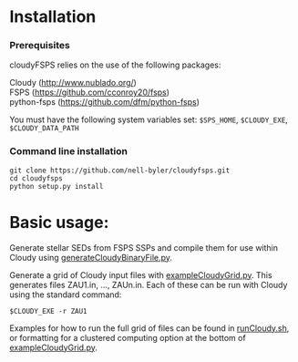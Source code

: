
# Installation

### Prerequisites
cloudyFSPS relies on the use of the following packages:

Cloudy (http://www.nublado.org/)  
FSPS (https://github.com/cconroy20/fsps)  
python-fsps (https://github.com/dfm/python-fsps)  

You must have the following system variables set: 
`$SPS_HOME`, `$CLOUDY_EXE`, `$CLOUDY_DATA_PATH`

### Command line installation
```
git clone https://github.com/nell-byler/cloudyfsps.git 
cd cloudyfsps 
python setup.py install 
```
# Basic usage:

Generate stellar SEDs from FSPS SSPs and compile them for use within Cloudy using [generateCloudyBinaryFile.py](https://github.com/nell-byler/cloudyfsps/blob/master/demos/generateCloudyBinaryFile.py).  

Generate a grid of Cloudy input files with [exampleCloudyGrid.py](https://github.com/nell-byler/cloudyfsps/blob/master/demos/exampleCloudyGrid.py). This generates files ZAU1.in, ..., ZAUn.in. Each of these can be run with Cloudy using the standard command:  
```
$CLOUDY_EXE -r ZAU1
```

Examples for how to run the full grid of files can be found in [runCloudy.sh](https://github.com/nell-byler/cloudyfsps/blob/master/scripts/runCloudy.sh), or formatting for a clustered computing option at the bottom of [exampleCloudyGrid.py](https://github.com/nell-byler/cloudyfsps/blob/master/demos/exampleCloudyGrid.py).

